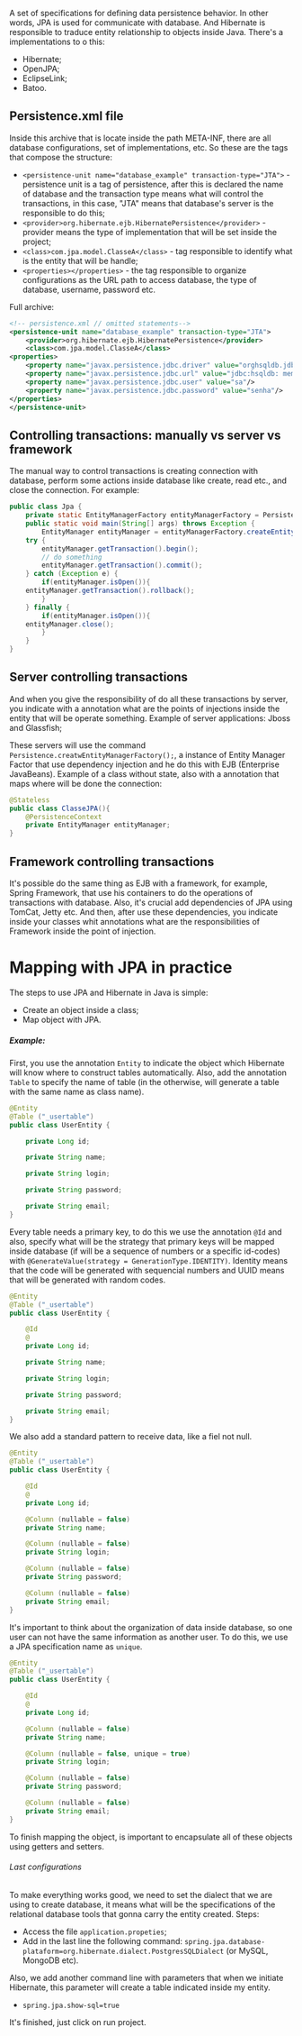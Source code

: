 A set of specifications for defining data persistence behavior. In other words, JPA is used for communicate with database. And Hibernate is responsible to traduce entity relationship to objects inside Java.
There's a implementations to o this:
- Hibernate;
- OpenJPA;
- EclipseLink;
- Batoo.

## Persistence.xml file
Inside this archive that is locate inside the path META-INF, there are all database configurations, set of implementations, etc. So these are the tags that compose the structure:
- ``<persistence-unit name="database_example" transaction-type="JTA">`` - persistence unit is a tag of persistence, after this is declared the name of database and the transaction type means what will control the transactions, in this case, "JTA" means that database's server is the responsible to do this;
- ``<provider>org.hibernate.ejb.HibernatePersistence</provider>`` - provider means the type of implementation that will be set inside the project;
- ``<class>com.jpa.model.ClasseA</class>`` - tag responsible to identify what is the entity that will be handle;
- ``<properties></properties>`` - the tag responsible to organize configurations as the URL path to access database, the type of database, username, password etc.

Full archive:
```xml
<!-- persistence.xml // omitted statements-->
<persistence-unit name="database_example" transaction-type="JTA">
	<provider>org.hibernate.ejb.HibernatePersistence</provider>
	<class>com.jpa.model.ClasseA</class>
<properties>
	<property name="javax.persistence.jdbc.driver" value="orghsqldb.jdbcDriver"/>
	<property name="javax.persistence.jdbc.url" value="jdbc:hsqldb: mem: hibernate"/>
	<property name="javax.persistence.jdbc.user" value="sa"/>
	<property name="javax.persistence.jdbc.password" value="senha"/>
</properties>
</persistence-unit>
```

## Controlling transactions: manually vs server vs framework

The manual way to control transactions is creating connection with database, perform some actions inside database like create, read etc., and close the connection. For example:

```java
public class Jpa {
	private static EntityManagerFactory entityManagerFactory = Persistence.createEntityManagerFactory("Banco_A");
	public static void main(String[] args) throws Exception {
		EntityManager entityManager = entityManagerFactory.createEntityManager();
	try {
		entityManager.getTransaction().begin();
		// do something
		entityManager.getTransaction().commit();
	} catch (Exception e) {
		if(entityManager.isOpen()){
	entityManager.getTransaction().rollback();
		}
	} finally {
		if(entityManager.isOpen()){
	entityManager.close();
		}
	}
}
```

## Server controlling transactions

And when you give the responsibility of do all these transactions by server, you indicate with a annotation what are the points of injections inside the entity that will be operate something. Example of server applications: Jboss and Glassfish;

These servers will use the command ``Persistence.creatwEntityManagerFactory();``, a instance of Entity Manager Factor that use dependency injection and he do this with EJB (Enterprise JavaBeans). Example of a class without state, also with a annotation that maps where will be done the connection:

```java
@Stateless
public class ClasseJPA(){
	@PersistenceContext
	private EntityManager entityManager;
}
```

## Framework controlling transactions

It's possible do the same thing as EJB with a framework, for example, Spring Framework, that use his containers to do the operations of transactions with database. Also, it's crucial add dependencies of JPA using TomCat, Jetty etc. And then, after use these dependencies, you indicate inside your classes whit annotations what are the responsibilities of Framework inside the point of injection.

# Mapping with JPA in practice

 The steps to use JPA and Hibernate in Java is simple:
 - Create an object inside a class;
 - Map object with JPA.

##### Example:
First, you use the annotation ``Entity`` to indicate the object which Hibernate will know where to construct tables automatically. Also, add the annotation ``Table`` to specify the name of table (in the otherwise, will generate a table with the same name as class name).

```java
@Entity
@Table ("_usertable")
public class UserEntity {

	private Long id;

	private String name;

	private String login;

	private String password;

	private String email;
}
```

Every table needs a primary key, to do this we use the annotation ``@Id`` and also, specify what will be the strategy that primary keys will be mapped inside database (if will be a sequence of numbers or a specific id-codes) with ``@GenerateValue(strategy = GenerationType.IDENTITY)``. Identity means that the code will be generated with sequencial numbers and UUID means that will be generated with random codes.

```java
@Entity
@Table ("_usertable")
public class UserEntity {

	@Id
	@
	private Long id;

	private String name;

	private String login;

	private String password;

	private String email;
}
```

We also add a standard pattern to receive data, like a fiel not null.

```java
@Entity
@Table ("_usertable")
public class UserEntity {

	@Id
	@
	private Long id;

	@Column (nullable = false)
	private String name;

	@Column (nullable = false)
	private String login;

	@Column (nullable = false)
	private String password;

	@Column (nullable = false)
	private String email;
}
```

It's important to think about the organization of data inside database, so one user can not have the same information as another user. To do this, we use a JPA specification name as ``unique``.

```java
@Entity
@Table ("_usertable")
public class UserEntity {

	@Id
	@
	private Long id;

	@Column (nullable = false)
	private String name;

	@Column (nullable = false, unique = true)
	private String login;

	@Column (nullable = false)
	private String password;

	@Column (nullable = false)
	private String email;
}
```

To finish mapping the object, is important to encapsulate all of these objects using getters and setters.

###### Last configurations
To make everything works good, we need to set the dialect that we are using to create database, it means what will be the specifications of the relational database tools that gonna carry the entity created.
Steps:
- Access the file ``application.propeties``;
- Add in the last line the following command: ``spring.jpa.database-plataform=org.hibernate.dialect.PostgresSQLDialect`` (or MySQL, MongoDB etc).

Also, we add another command line with parameters that when we initiate Hibernate, this parameter will create a table indicated inside my entity.
- ``spring.jpa.show-sql=true``

It's finished, just click on run project.